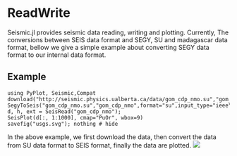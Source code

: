 
<a id='ReadWrite-1'></a>

# ReadWrite


Seismic.jl provides seismic data reading, writing and plotting. Currently, The conversions between SEIS data format and SEGY, SU and madagascar data format, bellow we give a simple example about converting SEGY data format to our internal data format.


<a id='Example-1'></a>

## Example


```@example
using PyPlot, Seismic,Compat
download("http://seismic.physics.ualberta.ca/data/gom_cdp_nmo.su","gom_cdp_nmo.su");
SegyToSeis("gom_cdp_nmo.su","gom_cdp_nmo",format="su",input_type="ieee",swap_bytes=true);
d, h, ext = SeisRead("gom_cdp_nmo");
SeisPlot(d[:, 1:1000], cmap="PuOr", wbox=9)
savefig("usgs.svg"); nothing # hide
```


In the above example, we first download the data, then convert the data from SU data format to SEIS format, finally the data are plotted. ![](usgs.svg)

